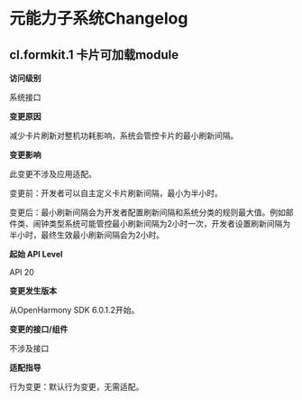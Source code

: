 # 元能力子系统Changelog

## cl.formkit.1 卡片可加载module

**访问级别**

系统接口

**变更原因**

减少卡片刷新对整机功耗影响，系统会管控卡片的最小刷新间隔。

**变更影响**

此变更不涉及应用适配。


变更前：开发者可以自主定义卡片刷新间隔，最小为半小时。


变更后：最小刷新间隔会为开发者配置刷新间隔和系统分类的规则最大值。例如邮件类、闹钟类型系统可能管控最小刷新间隔为2小时一次，开发者设置刷新间隔为半小时，最终生效最小刷新间隔会为2小时。

**起始 API Level**

API 20

**变更发生版本**

从OpenHarmony SDK 6.0.1.2开始。

**变更的接口/组件**

不涉及接口

**适配指导**

行为变更：默认行为变更，无需适配。